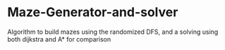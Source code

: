 # Maze-Generator-and-solver
Algorithm to build mazes using the randomized DFS, and a solving using both dijkstra and A* for comparison
